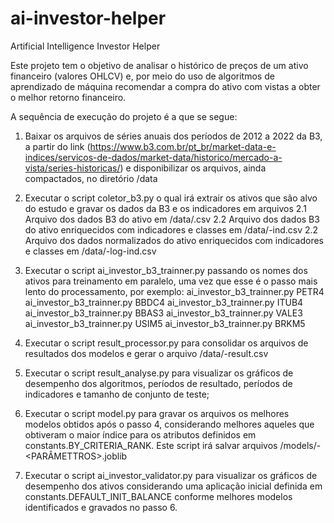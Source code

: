 # ai-investor-helper
 Artificial Intelligence Investor Helper

Este projeto tem o objetivo de analisar o histórico de preços de um ativo financeiro (valores OHLCV) e, por meio do uso de algoritmos de aprendizado de máquina recomendar a compra do ativo com vistas a obter o melhor retorno financeiro.


A sequência de execução do projeto é a que se segue:

1. Baixar os arquivos de séries anuais dos períodos de 2012 a 2022 da B3, a partir do link (https://www.b3.com.br/pt_br/market-data-e-indices/servicos-de-dados/market-data/historico/mercado-a-vista/series-historicas/) e disponibilizar os arquivos, ainda compactados, no diretório /data

2. Executar o script coletor_b3.py o qual irá extrair os ativos que são alvo do estudo e gravar os dados da B3 e os indicadores em arquivos 
	2.1 Arquivo dos dados B3 do ativo em /data/<ATIVO>.csv
	2.2 Arquivo dos dados B3 do ativo enriquecidos com indicadores e classes em /data/<ATIVO>-ind.csv
	2.2 Arquivo dos dados normalizados do ativo enriquecidos com indicadores e classes em /data/<ATIVO>-log-ind.csv

3. Executar o script ai_investor_b3_trainner.py passando os nomes dos ativos para treinamento em paralelo, uma vez que esse é o passo mais lento do processamento, por exemplo:
	ai_investor_b3_trainner.py PETR4
	ai_investor_b3_trainner.py BBDC4
	ai_investor_b3_trainner.py ITUB4
	ai_investor_b3_trainner.py BBAS3
	ai_investor_b3_trainner.py VALE3
	ai_investor_b3_trainner.py USIM5
	ai_investor_b3_trainner.py BRKM5

4. Executar o script result_processor.py para consolidar os arquivos de resultados dos modelos e gerar o arquivo /data/-result.csv

5. Executar o script result_analyse.py para visualizar os gráficos de desempenho dos algoritmos, períodos de resultado, períodos de indicadores e tamanho de conjunto de teste;

6. Executar o script model.py para gravar os arquivos os melhores modelos obtidos após o passo 4, considerando melhores aqueles que obtiveram o maior índice para os atributos definidos em constants.BY_CRITERIA_RANK. Este script irá salvar arquivos /models/<ATIVO>-<PARÂMETTROS>.joblib

7. Executar o script ai_investor_validator.py para visualizar os gráficos de desempenho dos ativos considerando uma aplicação inicial definida em constants.DEFAULT_INIT_BALANCE conforme melhores modelos identificados e gravados no passo 6.
	
